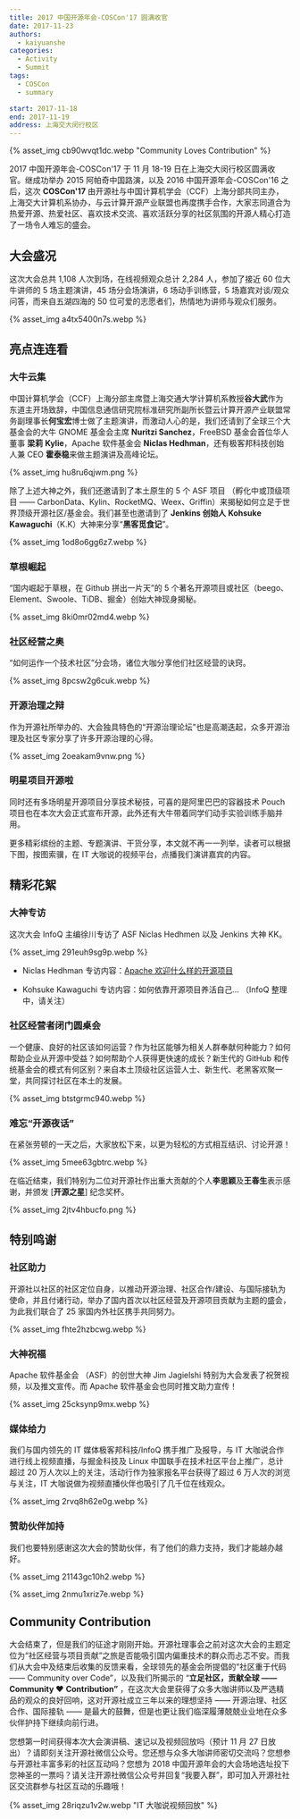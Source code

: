 ```yaml
---
title: 2017 中国开源年会-COSCon'17 圆满收官
date: 2017-11-23
authors:
  - kaiyuanshe
categories:
  - Activity
  - Summit
tags:
  - COSCon
  - summary

start: 2017-11-18
end: 2017-11-19
address: 上海交大闵行校区
---
```


{% asset_img cb90wvqt1dc.webp "Community Loves Contribution" %}

2017 中国开源年会-COSCon'17 于 11 月 18-19 日在上海交大闵行校区圆满收官。继成功举办 2015 阿帕奇中国路演，以及 2016 中国开源年会-COSCon'16 之后，这次 **COSCon'17** 由开源社与中国计算机学会（CCF）上海分部共同主办，上海交大计算机系协办，与云计算开源产业联盟也再度携手合作，大家志同道合为热爱开源、热爱社区、喜欢技术交流、喜欢活跃分享的社区氛围的开源人精心打造了一场令人难忘的盛会。

<!-- more -->

## 大会盛况

这次大会总共 1,108 人次到场，在线视频观众总计 2,284 人，参加了接近 60 位大牛讲师的 5 场主题演讲，45 场分会场演讲，6 场动手训练营，5 场嘉宾对谈/观众问答，而来自五湖四海的 50 位可爱的志愿者们，热情地为讲师与观众们服务。

{% asset_img a4tx5400n7s.webp  %}

## 亮点连连看

### 大牛云集

中国计算机学会（CCF）上海分部主席暨上海交通大学计算机系教授**谷大武**作为东道主开场致辞，中国信息通信研究院标准研究所副所长暨云计算开源产业联盟常务副理事长**何宝宏**博士做了主题演讲，而激动人心的是，我们还请到了全球三个大基金会的大牛 GNOME 基金会主席 **Nuritzi Sanchez**，FreeBSD 基金会首位华人董事 **梁莉** **Kylie**，Apache 软件基金会 **Niclas Hedhman**，还有极客邦科技创始人兼 CEO **霍泰稳**来做主题演讲及高峰论坛。

{% asset_img hu8ru6qjwm.png  %}

除了上述大神之外，我们还邀请到了本土原生的 5 个 ASF 项目 （孵化中或顶级项目 —— CarbonData、Kylin、RocketMQ、Weex、Griffin）来揭秘如何立足于世界顶级开源社区/基金会。我们甚至也邀请到了 **Jenkins 创始人** **Kohsuke Kawaguchi**（K.K）大神来分享“**黑客觅食记**”。

{% asset_img 1od8o6gg6z7.webp  %}

### 草根崛起

“国内崛起于草根，在 Github 拼出一片天”的 5 个著名开源项目或社区（beego、Element、Swoole、TiDB、掘金）创始大神现身揭秘。

{% asset_img 8ki0mr02md4.webp  %}

### 社区经营之奥

“如何运作一个技术社区”分会场，诸位大咖分享他们社区经营的诀窍。

{% asset_img 8pcsw2g6cuk.webp  %}

### 开源治理之辩

作为开源社所举办的、大会独具特色的“开源治理论坛"也是高潮迭起，众多开源治理及社区专家分享了许多开源治理的心得。

{% asset_img 2oeakam9vnw.png  %}

### 明星项目开源啦

同时还有多场明星开源项目分享技术秘技，可喜的是阿里巴巴的容器技术 Pouch 项目也在本次大会正式宣布开源，此外还有大牛带着同学们动手实验训练手脑并用。

更多精彩缤纷的主题、专题演讲、干货分享，本文就不再一一列举，读者可以根据下图，按图索骥，在 IT 大咖说的视频平台，点播我们演讲嘉宾的内容。

## 精彩花絮

### 大神专访

这次大会 InfoQ 主编徐川专访了 ASF Niclas Hedhmen 以及 Jenkins 大神 KK。

{% asset_img 291euh9sg9p.webp  %}

- Niclas Hedhman 专访内容：[Apache 欢迎什么样的开源项目](http://www.infoq.com/cn/news/2017/11/niclas-hedhman-Interview)

- Kohsuke Kawaguchi 专访内容：如何依靠开源项目养活自己... （InfoQ 整理中，请关注）

### 社区经营者闭门圆桌会

一个健康、良好的社区该如何运营？作为社区能够为相关人群奉献何种能力？如何帮助企业从开源中受益？如何帮助个人获得更快速的成长？新生代的 GitHub 和传统基金会的模式有何区别？来自本土顶级社区运营人士、新生代、老黑客欢聚一堂，共同探讨社区在本土的发展。

{% asset_img btstgrmc940.webp  %}

### 难忘“开源夜话”

在紧张劳顿的一天之后，大家放松下来，以更为轻松的方式相互结识、讨论开源！

{% asset_img 5mee63gbtrc.webp  %}

在临近结束，我们特别为二位对开源社作出重大贡献的个人**李思颖**及**王春生**表示感谢，并颁发 \[**开源之星**\] 纪念奖杯。

{% asset_img 2jtv4hbucfo.png  %}

## 特别鸣谢

### 社区助力

开源社以社区的社区定位自身，以推动开源治理、社区合作/建设、与国际接轨为使命，并且付诸行动，举办了国内首次以社区经营及开源项目贡献为主题的盛会，为此我们联合了 25 家国内外社区携手共同努力。

{% asset_img fhte2hzbcwg.webp  %}

### 大神祝福

Apache 软件基金会 （ASF）的创世大神 Jim Jagielshi 特别为大会发表了祝贺视频，以及推文宣传。而 Apache 软件基金会也同时推文助力宣传！

{% asset_img 25cksynp9mx.webp  %}

### 媒体给力

我们与国内领先的 IT 媒体极客邦科技/InfoQ 携手推广及报导，与 IT 大咖说合作进行线上视频直播，与掘金科技及 Linux 中国联手在技术社区平台上推广，总计超过 20 万人次以上的关注，活动行作为独家报名平台获得了超过 6 万人次的浏览与关注，IT 大咖说做为视频直播伙伴也吸引了几千位在线观众。

{% asset_img 2rvq8h62e0g.webp  %}

### 赞助伙伴加持

我们也要特别感谢这次大会的赞助伙伴，有了他们的鼎力支持，我们才能越办越好。

{% asset_img 21143gc10h2.webp  %}

{% asset_img 2nmu1xriz7e.webp  %}

## Community Contribution

大会结束了，但是我们的征途才刚刚开始。开源社理事会之前对这次大会的主题定位为“社区经营与项目贡献”之旅是否能吸引国内偏重技术的群众而忐忑不安。而我们从大会中及结束后收集的反馈来看，全球领先的基金会所提倡的“社区重于代码 —— Community over Code”，以及我们所揭示的 “**立足社区，贡献全球 —— Community ♥** **Contribution”** ，在这次大会里获得了众多大咖讲师以及严选精品的观众的良好回响，这对开源社成立三年以来的理想坚持 —— 开源治理、社区合作、国际接轨 —— 是最大的鼓舞，但是也更让我们临深履薄兢兢业业地在众多伙伴护持下继续向前行进。

您想第一时间获得本次大会演讲稿、速记以及视频回放吗（预计 11 月 27 日放出）？请即刻关注开源社微信公众号。您还想与众多大咖讲师密切交流吗？您想参与开源社丰富多彩的社区互动吗？您想为 2018 中国开源年会的大会场地选址投下您神圣的一票吗？请关注开源社微信公众号并回复“我要入群”，即可加入开源社社区交流群参与社区互动的乐趣哦！

{% asset_img 28riqzu1v2w.webp "IT 大咖说视频回放" %}
